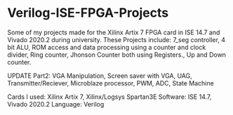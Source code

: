 # Verilog-ISE-FPGA-Projects
Some of my projects made for the Xilinx Artix 7 FPGA card in ISE 14.7 and Vivado 2020.2 during university. These Projects include: 7_seg controller, 4 bit ALU, ROM access and data processing using a counter and clock divider, Ring counter, Jhonson Counter both using Registers., Up and Down counter.

UPDATE Part2: VGA Manipulation, Screen saver with VGA, UAG, Transmitter/Reciever, Microblaze processor, PWM, ADC, State Machine

Cards I used: Xilinx Artix 7, Xilinx/Logsys Spartan3E
Software: ISE 14.7, Vivado 2020.2
Language: Verilog

